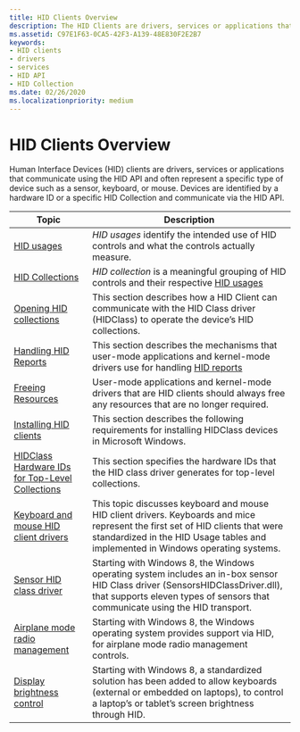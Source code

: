 ```yaml
---
title: HID Clients Overview
description: The HID Clients are drivers, services or applications that communicate using the HID API and often represent a specific type of device (for example a sensor, a keyboard, or a mouse).
ms.assetid: C97E1F63-0CA5-42F3-A139-48E830F2E2B7
keywords:
- HID clients
- drivers
- services
- HID API
- HID Collection
ms.date: 02/26/2020
ms.localizationpriority: medium
---
```


# HID Clients Overview

Human Interface Devices (HID) clients are drivers, services or applications that communicate using the HID API and often represent a specific type of device such as a sensor, keyboard, or mouse. Devices are identified by a hardware ID or a specific HID Collection and communicate via the HID API.

| Topic | Description |
| --- | --- |
| [HID usages](./hid-usages.md) | _HID usages_ identify the intended use of HID controls and what the controls actually measure. |
| [HID Collections](./hid-collections.md) | _HID collection_ is a meaningful grouping of HID controls and their respective [HID usages](./hid-usages.md) |
| [Opening HID collections](./opening-hid-collections.md) | This section describes how a HID Client can communicate with the HID Class driver (HIDClass) to operate the device’s HID collections. |
| [Handling HID Reports](./handling-hid-reports.md) | This section describes the mechanisms that user-mode applications and kernel-mode drivers use for handling [HID reports](./introduction-to-hid-concepts.md) |
| [Freeing Resources](./freeing-resources.md) | User-mode applications and kernel-mode drivers that are HID clients should always free any resources that are no longer required. |
| [Installing HID clients](./installing-hid-clients.md) | This section describes the following requirements for installing HIDClass devices in Microsoft Windows. |
| [HIDClass Hardware IDs for Top-Level Collections](./hidclass-hardware-ids-for-top-level-collections.md) |This section specifies the hardware IDs that the HID class driver generates for top-level collections. |
| [Keyboard and mouse HID client drivers](./keyboard-and-mouse-hid-client-drivers.md) | This topic discusses keyboard and mouse HID client drivers. Keyboards and mice represent the first set of HID clients that were standardized in the HID Usage tables and implemented in Windows operating systems. |
| [Sensor HID class driver](./sensor-hid-class-driver.md) | Starting with Windows 8, the Windows operating system includes an in-box sensor HID Class driver (SensorsHIDClassDriver.dll), that supports eleven types of sensors that communicate using the HID transport. |
| [Airplane mode radio management](./airplane-mode-radio-management.md) | Starting with Windows 8, the Windows operating system provides support via HID, for airplane mode radio management controls. |
| [Display brightness control](./display-brightness-control.md) | Starting with Windows 8, a standardized solution has been added to allow keyboards (external or embedded on laptops), to control a laptop’s or tablet’s screen brightness through HID. |